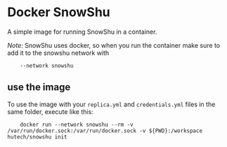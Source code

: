 # Docker SnowShu

A simple image for running SnowShu in a container. 

*Note:* SnowShu uses docker, so when you run the container make sure to add it to the snowshu network with 

```
    --network snowshu

```

## use the image

To use the image with your `replica.yml` and `credentials.yml` files in the same folder, execute like this: 

```
    docker run --network snowshu --rm -v /var/run/docker.sock:/var/run/docker.sock -v ${PWD}:/workspace hutech/snowshu init 
```
